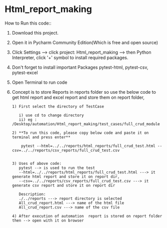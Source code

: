 # Html_report_making

How to Run this code::
1) Download this project.

2) Open it in Pycharm Community Edition(Which is free and open source)

3) Click Settings --> click project: Html_report_making --> then Python Interpreter,
   click '+' symbol to install required packages.
   
4) Don't forget to install important Packages pytest-html, pytest-csv, pytest-excel

5) Open Terminal to run code

6) Concept is to store Reports in reports folder so use the below code to get html report and excel report and store them on report folder,
 
       1) First select the directory of TestCase

          i) use cd to change directory 
          ii) eg : /Desktop/automation/Html_report_making/test_cases/full_crud_module

       2) **To run this code, please copy below code and paste it on terminal and press enter** 

           pytest --html=../../reports/html_reports/full_crud_test.html --csv=../../reports/csv_reports/full_crud_test.csv
          
   
       3) Uses of above code:
          pytest --> is used to run the test 
          --html=../../reports/html_reports/full_crud_test.html ---> it generate html report and store it on report dir,
          --csv=../../reports/csv_reports/full_crud_test.csv ---> it generate csv report and store it on report dir
         
          Description: 
          ./../reports ---> report directory is selected
          All_crud_report.html ---> name of the html file   
          All_crud_report.csv ---> name of the csv file 

       4) After execution of automation  report is stored on report folder then --> open with it on browser
       

    
